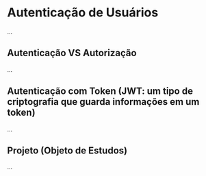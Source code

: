 # Autenticação de Usuários

...

## Autenticação VS Autorização

...

## Autenticação com Token (JWT: um tipo de criptografia que guarda informações em um token)

...

## Projeto (Objeto de Estudos)

...